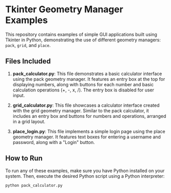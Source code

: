 # Tkinter Geometry Manager Examples

This repository contains examples of simple GUI applications built using Tkinter in Python, demonstrating the use of different geometry managers: `pack`, `grid`, and `place`.

## Files Included

1. **pack_calculator.py**: This file demonstrates a basic calculator interface using the pack geometry manager. It features an entry box at the top for displaying numbers, along with buttons for each number and basic calculation operations (+, -, x, /). The entry box is disabled for user input.

2. **grid_calculator.py**: This file showcases a calculator interface created with the grid geometry manager. Similar to the pack calculator, it includes an entry box and buttons for numbers and operations, arranged in a grid layout.

3. **place_login.py**: This file implements a simple login page using the place geometry manager. It features text boxes for entering a username and password, along with a "Login" button.

## How to Run

To run any of these examples, make sure you have Python installed on your system. Then, execute the desired Python script using a Python interpreter:

```bash
python pack_calculator.py
